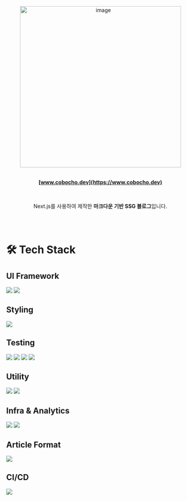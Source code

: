 <div align='center'>

<img width="431" alt="image" src="https://github.com/cobocho/cobocho.dev/assets/99083803/3e123af9-e1eb-494d-88ca-93449ceb78b4">

<br>
<br>

<strong>[www.cobocho.dev](https://www.cobocho.dev)</strong>

<br>

Next.js를 사용하여 제작한 <strong>마크다운 기반 SSG 블로그</strong>입니다.

</div>

</br>

</br>

# 🛠️ Tech Stack

## UI Framework

<div style={{ display: flex }}>

<img src="https://img.shields.io/badge/typescript-3178C6?style=for-the-badge&logo=typescript&logoColor=white">
<img src="https://img.shields.io/badge/next.js-000000?style=for-the-badge&logo=nextdotjs&logoColor=white">

</div>

## Styling

<img src="https://img.shields.io/badge/vanilla extract-FE7EAA?style=for-the-badge&logo=vanilla extract&logoColor=white">

## Testing

<div style={{ display: flex }}>
<img src="https://img.shields.io/badge/jest-C21325?style=for-the-badge&logo=jest&logoColor=white">
<img src="https://img.shields.io/badge/React Testing Library-E33332?style=for-the-badge&logo=testinglibrary&logoColor=white">
<img src="https://img.shields.io/badge/storybook-FF4785?style=for-the-badge&logo=storybook&logoColor=white">
<img src="https://img.shields.io/badge/chromatic-FC521F?style=for-the-badge&logo=chromatic&logoColor=white">
</div>

## Utility

<div style={{ display: flex }}>
<img src="https://img.shields.io/badge/eslint-4B32C3?style=for-the-badge&logo=eslint&logoColor=white">
<img src="https://img.shields.io/badge/prettier-F7B93E?style=for-the-badge&logo=prettier&logoColor=white">
</div>

## Infra & Analytics

<div style={{ display: flex }}>
<img src="https://img.shields.io/badge/vercel-000000?style=for-the-badge&logo=vercel&logoColor=white">
<img src="https://img.shields.io/badge/Google Analytics-E37400?style=for-the-badge&logo=googleanalytics&logoColor=white">
</div>

## Article Format

<img src="https://img.shields.io/badge/markdown-000000?style=for-the-badge&logo=markdown&logoColor=white">

## CI/CD

<img src="https://img.shields.io/badge/github actions-2088FF?style=for-the-badge&logo=githubactions&logoColor=white">

